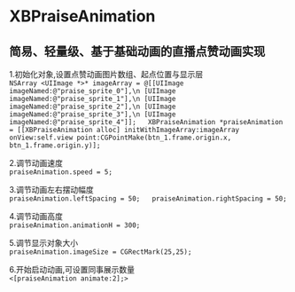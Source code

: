 # XBPraiseAnimation
## 简易、轻量级、基于基础动画的直播点赞动画实现  

1.初始化对象,设置点赞动画图片数组、起点位置与显示层  
`NSArray <UIImage *>* imageArray = @[[UIImage imageNamed:@"praise_sprite_0"],\n
                                    [UIImage imageNamed:@"praise_sprite_1"],\n
                                    [UIImage imageNamed:@"praise_sprite_2"],\n
                                    [UIImage imageNamed:@"praise_sprite_3"],\n
                                    [UIImage imageNamed:@"praise_sprite_4"]];  
XBPraiseAnimation *praiseAnimation = [[XBPraiseAnimation alloc] initWithImageArray:imageArray onView:self.view point:CGPointMake(btn_1.frame.origin.x, btn_1.frame.origin.y)];`  

2.调节动画速度  
`praiseAnimation.speed = 5;`   

3.调节动画左右摆动幅度  
`praiseAnimation.leftSpacing = 50;  
praiseAnimation.rightSpacing = 50;`  

4.调节动画高度  
`praiseAnimation.animationH = 300;`  

5.调节显示对象大小  
`praiseAnimation.imageSize = CGRectMark(25,25);`  

6.开始启动动画,可设置同事展示数量  
`<[praiseAnimation animate:2];>`
